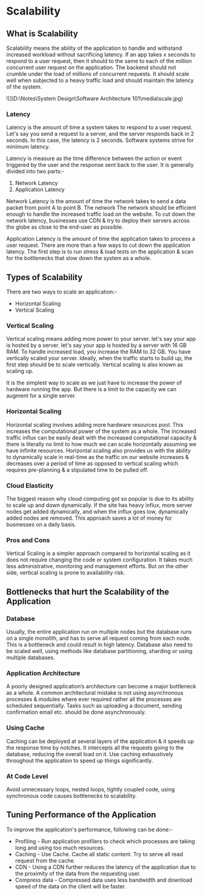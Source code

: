 # Scalability

## What is Scalability

Scalability means the ability of the application to handle and withstand increased workload without sacrificing latency. If an app takes x seconds to respond to a user request, then it should to the same to each of the million concurrent user request on the application. The backend should not crumble under the load of millions of concurrent requests. It should scale well when subjected to a heavy traffic load and should maintain the latency of the system.

![](D:\Notes\System Design\Software Architecture 101\media\scale.jpg)

### Latency

Latency is the amount of time a system takes to respond to a user request. Let's say you send a request to a server, and the server responds back in 2 seconds. In this case, the latency is 2 seconds. Software systems strive for minimum latency.

Latency is measure as the time difference between the action or  event triggered by the user and the response sent back to the user. It is generally divided into two parts:-

1. Network Latency
2. Application Latency

Network Latency is the amount of time the network takes to send a data packet from point A to point B. The network The network should be efficient enough to handle the increased traffic load on the website. To cut down the network latency, businesses use CDN & try to deploy their servers across the globe as close to the end-user as possible.

Application Latency is the amount of time the application takes to process a user request. There are more than a few ways to cut down the application latency. The first step is to run stress & load tests on the application & scan for the bottlenecks that slow down the system as a whole.

## Types of Scalability

There are two ways to scale an application:-

- Horizontal Scaling
- Vertical Scaling

### Vertical Scaling

Vertical scaling means adding more power to your server. let's say your app is hosted by a server. let's say your app is hosted by a server with 16 GB RAM. To handle increased load, you increase the RAM to 32 GB. You have vertically scaled your server. Ideally, when the traffic starts to build up, the first step should be to scale vertically. Vertical scaling is also known as scaling up.

It is the simplest way to scale as we just have to increase the power of hardware running the app. But there is a limit to the capacity we can augment for a single server.

### Horizontal Scaling

Horizontal scaling involves adding more hardware resources pool. This increases the computational power of the system as a whole. The increased traffic influx can be easily dealt with the increased computational capacity & there is literally no limit to how much we can scale horizontally assuming we have infinite resources. Horizontal scaling also provides us with the ability to dynamically scale in real-time as the traffic on our website increases & decreases over a period of time as opposed to vertical scaling which requires pre-planning & a stipulated time to be pulled off.

### Cloud Elasticity

The biggest reason why cloud computing got so popular is due to its ability to scale up and down dynamically. If the site has heavy influx, more server nodes get added dynamically, and when the influx goes low, dynamically added nodes are removed. This approach saves a lot of money for businesses on a daily basis.

### Pros and Cons

Vertical Scaling is a simpler approach compared to horizontal scaling as it does not require changing the code or system configuration. It takes much less administrative, monitoring and management efforts. But on the other side, vertical scaling is prone to availability risk. 

## Bottlenecks that hurt the Scalability of the Application

### Database

Usually, the entire application run on multiple nodes but the database runs on a single monolith, and has to serve all request coming from each node. This is a bottleneck and could result in high latency. Database also need to be scaled well, using methods like database partitioning, sharding or using multiple databases.

### Application Architecture

A poorly designed application’s architecture can become a major bottleneck as a whole. A common architectural mistake is not using asynchronous processes & modules where ever required rather all the processes are scheduled sequentially. Tasks such as uploading a document, sending confirmation email etc. should be done asynchronously.

### Using  Cache

Caching can be deployed at several layers of the application & it speeds up the response time by notches. It intercepts all the requests going to the database, reducing the overall load on it. Use caching exhaustively throughout the application to speed up things significantly.

### At Code Level

Avoid unnecessary loops, nested loops, tightly coupled code, using synchronous code causes bottlenecks to scalability.

## Tuning Performance of the Application

To improve the application's performance, following can be done:-

- Profiling - Run application profilers to check which processes are taking long and using too much resources.
- Caching - Use Cache. Cache all static content. Try to serve all read request from the cache.
- CDN - Using a CDN further reduces the latency of the application due to the proximity of the data from the requesting user.
- Compress data - Compressed data uses less bandwidth and download speed of the data on the client will be faster.

